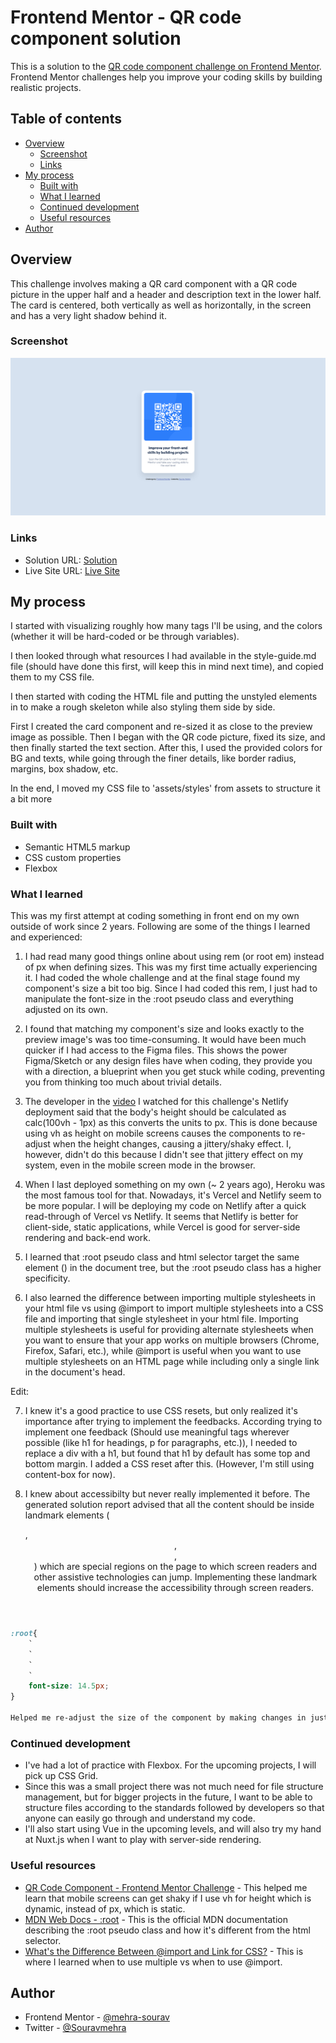 # Frontend Mentor - QR code component solution

This is a solution to the [QR code component challenge on Frontend Mentor](https://www.frontendmentor.io/challenges/qr-code-component-iux_sIO_H). Frontend Mentor challenges help you improve your coding skills by building realistic projects.

## Table of contents

- [Overview](#overview)
  - [Screenshot](#screenshot)
  - [Links](#links)
- [My process](#my-process)
  - [Built with](#built-with)
  - [What I learned](#what-i-learned)
  - [Continued development](#continued-development)
  - [Useful resources](#useful-resources) 
- [Author](#author)

## Overview

This challenge involves making a QR card component with a QR code picture in the upper half and a header and description text in the lower half. The card is centered, both vertically as well as horizontally, in the screen and has a very light shadow behind it.

### Screenshot

![QR Code Component screenshot](./images/screenshot.png)

### Links

- Solution URL: [Solution](https://www.frontendmentor.io/solutions/responsive-qr-component-using-flexbox-TECpN2Q52_)
- Live Site URL: [Live Site](https://mehrasourav-qr-code-component.netlify.app/)

## My process

I started with visualizing roughly how many tags I'll be using, and the colors (whether it will be hard-coded or be through variables).

I then looked through what resources I had available in the style-guide.md file (should have done this first, will keep this in mind next time), and copied them to my CSS file.

I then started with coding the HTML file and putting the unstyled elements in to make a rough skeleton while also styling them side by side.

First I created the card component and re-sized it as close to the preview image as possible. Then I began with the QR code picture, fixed its size, and then finally started the text section. After this, I used the provided colors for BG and texts, while going through the finer details, like border radius, margins, box shadow, etc.

In the end, I moved my CSS file to 'assets/styles' from assets to structure it a bit more

### Built with

- Semantic HTML5 markup
- CSS custom properties
- Flexbox

### What I learned

This was my first attempt at coding something in front end on my own outside of work since 2 years. Following are some of the things I learned and experienced:

1. I had read many good things online about using rem (or root em) instead of px when defining sizes. This was my first time actually experiencing it. I had coded the whole challenge and at the final stage found my component's size a bit too big. Since I had coded this rem, I just had to manipulate the font-size in the :root pseudo class and everything adjusted on its own.

2. I found that matching my component's size and looks exactly to the preview image's was too time-consuming. It would have been much quicker if I had access to the Figma files. This shows the power Figma/Sketch or any design files have when coding, they provide you with a direction, a blueprint when you get stuck while coding, preventing you from thinking too much about trivial details.

3. The developer in the [video](https://youtu.be/JFyMWwOxHYM?t=761) I watched for this challenge's Netlify deployment said that the body's height should be calculated as calc(100vh - 1px) as this converts the units to px. This is done because using vh as height on mobile screens causes the components to re-adjust when the height changes, causing a jittery/shaky effect. I, however, didn't do this because I didn't see that jittery effect on my system, even in the mobile screen mode in the browser.

4. When I last deployed something on my own (~ 2 years ago), Heroku was the most famous tool for that. Nowadays, it's Vercel and Netlify seem to be more popular. I will be deploying my code on Netlify after a quick read-through of Vercel vs Netlify. It seems that Netlify is better for client-side, static applications, while Vercel is good for server-side rendering and back-end work.

5. I learned that :root pseudo class and html selector target the same element (<html>) in the document tree, but the :root pseudo class has a higher specificity.

6. I also learned the difference between importing multiple stylesheets in your html file vs using @import to import multiple stylesheets into a CSS file and importing that single stylesheet in your html file. Importing multiple stylesheets is useful for providing alternate stylesheets when you want to ensure that your app works on multiple browsers (Chrome, Firefox, Safari, etc.), while @import is useful when you want to use multiple stylesheets on an HTML page while including only a single link in the document's head.

Edit:

7. I knew it's a good practice to use CSS resets, but only realized it's importance after trying to implement the feedbacks. According trying to implement one feedback (Should  use meaningful tags wherever possible (like h1 for headings, p for paragraphs, etc.)), I needed to replace a div with a h1, but found that h1 by default has some top and bottom margin. I added a CSS reset after this. (However, I'm still using content-box for now).

8. I knew about accessibilty but never really implemented it before. The generated solution report advised that all the content should be inside landmark elements (<main>, <header>, <nav>, <footer>) which are special regions on the page to which screen readers and other assistive technologies can jump. Implementing these landmark elements should increase the accessibility through screen readers.

```css
:root{
    `
    `
    `
    `
    font-size: 14.5px;
}

Helped me re-adjust the size of the component by making changes in just 1 place
```

### Continued development

- I've had a lot of practice with Flexbox. For the upcoming projects, I will pick up CSS Grid.
- Since this was a small project there was not much need for file structure management, but for bigger projects in the future, I want to be able to structure files according to the standards followed by developers so that anyone can easily go through and understand my code.
- I'll also start using Vue in the upcoming levels, and will also try my hand at Nuxt.js when I want to play with server-side rendering.

### Useful resources

- [QR Code Component - Frontend Mentor Challenge](https://youtu.be/JFyMWwOxHYM?t=761) - This helped me learn that mobile screens can get shaky if I use vh for height which is dynamic, instead of px, which is static.
- [MDN Web Docs - :root](https://developer.mozilla.org/en-US/docs/Web/CSS/:root) - This is the official MDN documentation describing the :root pseudo class and how it's different from the html selector.
- [What's the Difference Between @import and Link for CSS?](https://www.thoughtco.com/difference-between-important-and-link-3466404#:~:text=Linking%20is%20the%20first%20method,one%20style%20sheet%20into%20another.) - This is where I learned when to use multiple <links> vs when to use @import.

## Author

- Frontend Mentor - [@mehra-sourav](https://www.frontendmentor.io/profile/mehra-sourav)
- Twitter - [@Souravmehra](https://www.twitter.com/Souravmehra)
